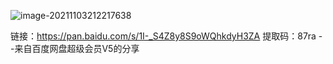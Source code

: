 ![image-20211103212217638](C:\Users\Craspedacusta\AppData\Roaming\Typora\typora-user-images\image-20211103212217638.png)



链接：https://pan.baidu.com/s/1I-_S4Z8y8S9oWQhkdyH3ZA 
提取码：87ra 
--来自百度网盘超级会员V5的分享